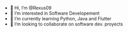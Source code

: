 - 👋 Hi, I’m @Rexus09
- 👀 I’m interested in Software Developement
- 🌱 I’m currently learning Python, Java and Flutter
- 💞️ I’m looking to collaborate on software dev. proyects

